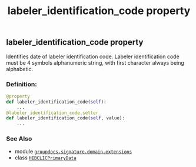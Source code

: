 ﻿---
title: labeler_identification_code property
second_title: GroupDocs.Signature for Python via .NET API References
description: 
type: docs
url: /python-net/groupdocs.signature.domain.extensions/hibclicprimarydata/labeler_identification_code/
is_root: false
weight: 40
---

## labeler_identification_code property


Identifies date of labeler identification code. Labeler identification code must 
be 4 symbols alphanumeric string, with first character always being alphabetic.
### Definition:
```python
@property
def labeler_identification_code(self):
    ...
@labeler_identification_code.setter
def labeler_identification_code(self, value):
    ...
```

### See Also
* module [`groupdocs.signature.domain.extensions`](../../)
* class [`HIBCLICPrimaryData`](/signature/python-net/groupdocs.signature.domain.extensions/hibclicprimarydata)

